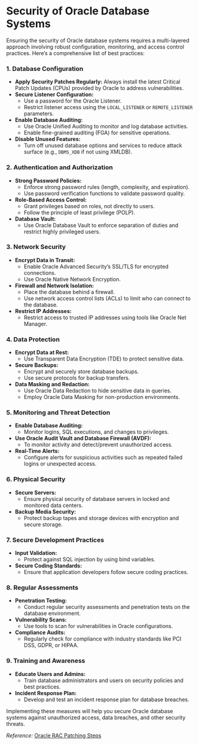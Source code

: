 # Security of Oracle Database Systems

Ensuring the security of Oracle database systems requires a multi-layered approach involving robust configuration, monitoring, and access control practices. Here’s a comprehensive list of best practices:

### **1. Database Configuration**
- **Apply Security Patches Regularly:** Always install the latest Critical Patch Updates (CPUs) provided by Oracle to address vulnerabilities.
- **Secure Listener Configuration:** 
  - Use a password for the Oracle Listener.
  - Restrict listener access using the `LOCAL_LISTENER` or `REMOTE_LISTENER` parameters.
- **Enable Database Auditing:**
  - Use Oracle Unified Auditing to monitor and log database activities.
  - Enable fine-grained auditing (FGA) for sensitive operations.
- **Disable Unused Features:**
  - Turn off unused database options and services to reduce attack surface (e.g., `DBMS_XDB` if not using XMLDB).

### **2. Authentication and Authorization**
- **Strong Password Policies:**
  - Enforce strong password rules (length, complexity, and expiration).
  - Use password verification functions to validate password quality.
- **Role-Based Access Control:**
  - Grant privileges based on roles, not directly to users.
  - Follow the principle of least privilege (POLP).
- **Database Vault:**
  - Use Oracle Database Vault to enforce separation of duties and restrict highly privileged users.

### **3. Network Security**
- **Encrypt Data in Transit:**
  - Enable Oracle Advanced Security’s SSL/TLS for encrypted connections.
  - Use Oracle Native Network Encryption.
- **Firewall and Network Isolation:**
  - Place the database behind a firewall.
  - Use network access control lists (ACLs) to limit who can connect to the database.
- **Restrict IP Addresses:**
  - Restrict access to trusted IP addresses using tools like Oracle Net Manager.

### **4. Data Protection**
- **Encrypt Data at Rest:**
  - Use Transparent Data Encryption (TDE) to protect sensitive data.
- **Secure Backups:**
  - Encrypt and securely store database backups.
  - Use secure protocols for backup transfers.
- **Data Masking and Redaction:**
  - Use Oracle Data Redaction to hide sensitive data in queries.
  - Employ Oracle Data Masking for non-production environments.

### **5. Monitoring and Threat Detection**
- **Enable Database Auditing:**
  - Monitor logins, SQL executions, and changes to privileges.
- **Use Oracle Audit Vault and Database Firewall (AVDF):**
  - To monitor activity and detect/prevent unauthorized access.
- **Real-Time Alerts:**
  - Configure alerts for suspicious activities such as repeated failed logins or unexpected access.

### **6. Physical Security**
- **Secure Servers:**
  - Ensure physical security of database servers in locked and monitored data centers.
- **Backup Media Security:**
  - Protect backup tapes and storage devices with encryption and secure storage.

### **7. Secure Development Practices**
- **Input Validation:**
  - Protect against SQL injection by using bind variables.
- **Secure Coding Standards:**
  - Ensure that application developers follow secure coding practices.

### **8. Regular Assessments**
- **Penetration Testing:**
  - Conduct regular security assessments and penetration tests on the database environment.
- **Vulnerability Scans:**
  - Use tools to scan for vulnerabilities in Oracle configurations.
- **Compliance Audits:**
  - Regularly check for compliance with industry standards like PCI DSS, GDPR, or HIPAA.

### **9. Training and Awareness**
- **Educate Users and Admins:**
  - Train database administrators and users on security policies and best practices.
- **Incident Response Plan:**
  - Develop and test an incident response plan for database breaches.

Implementing these measures will help you secure Oracle database systems against unauthorized access, data breaches, and other security threats.

<em>Reference:</em> [Oracle RAC Patching Steps](https://youtu.be/pLt4ff3FeTk?si=YMRikfnoF9NiwpqG)